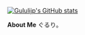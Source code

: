 [![Gululijp's GitHub stats](https://github-readme-stats.vercel.app/api?username=gululijp)](https://github.com/anuraghazra/github-readme-stats)

**About Me**
ぐるり。
